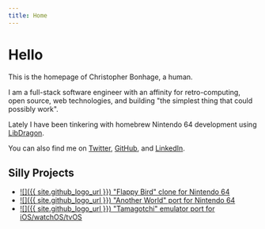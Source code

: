 ```yaml
---
title: Home
---
```

# Hello

This is the homepage of Christopher Bonhage, a human.

I am a full-stack software engineer with an affinity for retro-computing, open source, web technologies, and building "the simplest thing that could possibly work".

Lately I have been tinkering with homebrew Nintendo 64 development using [LibDragon](https://github.com/DragonMinded/libdragon/).

You can also find me on [Twitter](https://twitter.com/meeq64), [GitHub](https://github.com/meeq), and [LinkedIn](https://www.linkedin.com/in/christopher-bonhage-629612136/).

## Silly Projects

* [![]({{ site.github_logo_url }}) "Flappy Bird" clone for Nintendo 64](https://github.com/meeq/FlappyBird-N64)
* [![]({{ site.github_logo_url }}) "Another World" port for Nintendo 64](https://github.com/meeq/AnotherWorld-N64)
* [![]({{ site.github_logo_url }}) "Tamagotchi" emulator port for iOS/watchOS/tvOS](https://github.com/meeq/Tamatrix-Xcode)
